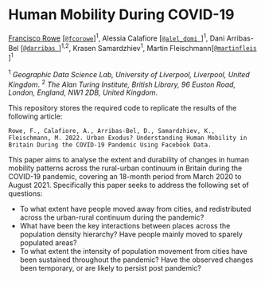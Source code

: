 # Human Mobility During COVID-19

[Francisco Rowe](http://www.franciscorowe.com) [[`@fcorowe`](http://twitter.com/fcorowe)]<sup>1</sup>, Alessia Calafiore [[`@alel_domi
`](https://twitter.com/alel_domi)]<sup>1</sup>, Dani Arribas-Bel [[`@darribas
`](https://twitter.com/darribas)]<sup>1,2</sup>, Krasen Samardzhiev<sup>1</sup>, Martin Fleischmann[[`@martinfleis`
](https://twitter.com/martinfleis)]<sup>1</sup>

<sup>1</sup> *Geographic Data Science Lab, University of Liverpool, Liverpool, United Kingdom*. 
<sup>2</sup> *The Alan Turing Institute, British Library, 96 Euston Road, London, England, NW1 2DB, United Kingdom*. 

This repository stores the required code to replicate the results of the following article:

```
Rowe, F., Calafiore, A., Arribas-Bel, D., Samardzhiev, K., Fleischmann, M. 2022. Urban Exodus? Understanding Human Mobility in Britain During the COVID-19 Pandemic Using Facebook Data.
```

This paper aims to analyse the extent and durability of changes in human mobility patterns across the rural-urban continuum in Britain during the COVID-19 pandemic, covering an 18-month period from March 2020 to August 2021. Specifically this paper seeks to address the following set of questions:
* To what extent have people moved away from cities, and redistributed across the urban-rural continuum during the pandemic?  
* What have been the key interactions between places across the population density hierarchy? Have people mainly moved to sparely populated areas?  
* To what extent the intensity of population movement from cities have been sustained throughout the pandemic? Have the observed changes been temporary, or are likely to persist post pandemic?
